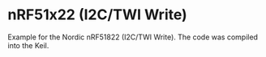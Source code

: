 # nRF51x22 (I2C/TWI Write)
Example for the Nordic nRF51822 (I2C/TWI Write). The code was compiled into the Keil.
